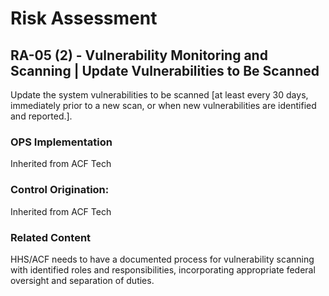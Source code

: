 # Risk Assessment
## RA-05 (2) - Vulnerability Monitoring and Scanning | Update Vulnerabilities to Be Scanned

Update the system vulnerabilities to be scanned [at least every 30 days, immediately prior to a new scan, or when new vulnerabilities are identified and reported.].

### OPS Implementation

Inherited from ACF Tech

### Control Origination:

Inherited from ACF Tech

### Related Content

HHS/ACF needs to have a documented process for vulnerability scanning with identified roles and responsibilities, incorporating appropriate federal oversight and separation of duties.
